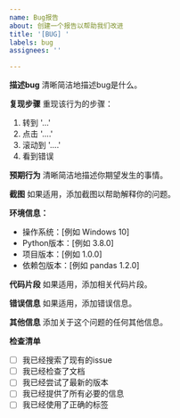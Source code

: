 ```yaml
---
name: Bug报告
about: 创建一个报告以帮助我们改进
title: '[BUG] '
labels: bug
assignees: ''

---
```


**描述bug**
清晰简洁地描述bug是什么。

**复现步骤**
重现该行为的步骤：
1. 转到 '...'
2. 点击 '....'
3. 滚动到 '....'
4. 看到错误

**预期行为**
清晰简洁地描述你期望发生的事情。

**截图**
如果适用，添加截图以帮助解释你的问题。

**环境信息：**
 - 操作系统：[例如 Windows 10]
 - Python版本：[例如 3.8.0]
 - 项目版本：[例如 1.0.0]
 - 依赖包版本：[例如 pandas 1.2.0]

**代码片段**
如果适用，添加相关代码片段。

**错误信息**
如果适用，添加错误信息。

**其他信息**
添加关于这个问题的任何其他信息。

**检查清单**
- [ ] 我已经搜索了现有的issue
- [ ] 我已经检查了文档
- [ ] 我已经尝试了最新的版本
- [ ] 我已经提供了所有必要的信息
- [ ] 我已经使用了正确的标签 